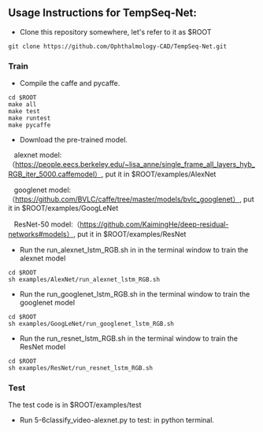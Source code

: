 ## Usage Instructions for TempSeq-Net:
* Clone this repository somewhere, let's refer to it as $ROOT
```
git clone https://github.com/Ophthalmology-CAD/TempSeq-Net.git
```
### Train
* Compile the caffe and pycaffe.
```
cd $ROOT
make all 
make test 
make runtest 
make pycaffe
```
* Download the pre-trained model. 

    alexnet model:（https://people.eecs.berkeley.edu/~lisa_anne/single_frame_all_layers_hyb_RGB_iter_5000.caffemodel）, put it in $ROOT/examples/AlexNet
    
    googlenet model:（https://github.com/BVLC/caffe/tree/master/models/bvlc_googlenet）, put it in $ROOT/examples/GoogLeNet

    ResNet-50 model:（https://github.com/KaimingHe/deep-residual-networks#models）, put it in $ROOT/examples/ResNet
* Run the run_alexnet_lstm_RGB.sh in in the terminal window to train the alexnet model
```
cd $ROOT
sh examples/AlexNet/run_alexnet_lstm_RGB.sh
```
* Run the run_googlenet_lstm_RGB.sh in the terminal window to train the googlenet model
```
cd $ROOT
sh examples/GoogLeNet/run_googlenet_lstm_RGB.sh
```
* Run the run_resnet_lstm_RGB.sh in the terminal window to train the ResNet model
```
cd $ROOT
sh examples/ResNet/run_resnet_lstm_RGB.sh
```
### Test

The test code is in $ROOT/examples/test

* Run 5-6classify_video-alexnet.py to test: in python terminal. 


